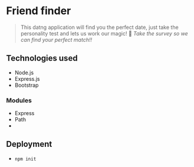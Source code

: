 # Friend finder
 
>This datng application will find you the perfect date, just take the personality test and lets us work our magic! :couple_with_heart:
_Take the survey so we can find your perfect match!!_

## Technologies used 

* Node.js
* Express.js
* Bootstrap

### Modules

* Express
* Path
*

## Deployment 

* `npm init`
